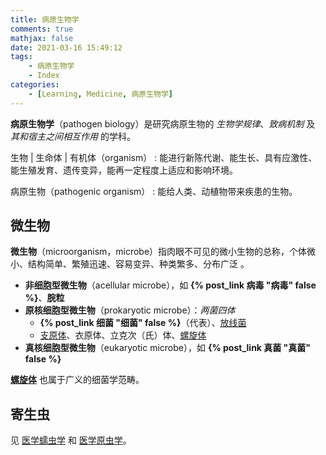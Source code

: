 ```yaml
---
title: 病原生物学
comments: true
mathjax: false
date: 2021-03-16 15:49:12
tags:
    - 病原生物学
    - Index
categories:
    - [Learning, Medicine, 病原生物学]
---
```


**病原生物学**（pathogen biology）是研究病原生物的 *生物学规律*、*致病机制* 及 *其和宿主之间相互作用* 的学科。

生物 | 生命体 | 有机体（organism）
: 能进行新陈代谢、能生长、具有应激性、能生殖发育、遗传变异，能再一定程度上适应和影响环境。

病原生物（pathogenic organism）
: 能给人类、动植物带来疾患的生物。

<!-- more -->

## 微生物

**微生物**（microorganism，microbe）指肉眼不可见的微小生物的总称，个体微小、结构简单、繁殖迅速、容易变异、种类繁多、分布广泛 。

- **非细胞型微生物**（acellular microbe），如 **{% post_link 病毒 "病毒" false %}**、**脘粒**
- **原核细胞型微生物**（prokaryotic microbe）：*两菌四体*
    - **{% post_link 细菌 "细菌" false %}**（代表）、<a href="{% post_path 放线菌 %}">放线菌</a>
    - <a href="{% post_path 支原体 %}">支原体</a>、衣原体、立克次（氏）体、<a href="{% post_path 螺旋体 %}">螺旋体</a>
- **真核细胞型微生物**（eukaryotic microbe），如 **{% post_link 真菌 "真菌" false %}**

<a href="{% post_path 螺旋体 %}">**螺旋体**</a> 也属于广义的细菌学范畴。

## 寄生虫

见 <a href="{% post_path 医学蠕虫学 %}">医学蠕虫学</a> 和 <a href="{% post_path 医学原虫学 %}">医学原虫学</a>。

